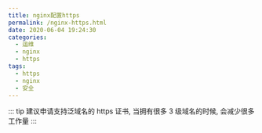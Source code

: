 ```yaml
---
title: nginx配置https
permalink: /nginx-https.html
date: 2020-06-04 19:24:30
categories:
  - 运维
  - nginx
  - https
tags:
  - https
  - nginx
  - 安全
---
```


::: tip
建议申请支持泛域名的 https 证书, 当拥有很多 3 级域名的时候, 会减少很多工作量
:::
